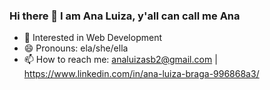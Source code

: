 ### Hi there 👋 I am Ana Luiza, y'all can call me Ana

<!--
**analuizasb2/analuizasb2** is a ✨ _special_ ✨ repository because its `README.md` (this file) appears on your GitHub profile.

Here are some ideas to get you started

- 🔭 I’m currently working on ...
- 🌱 I’m currently learning ...
- 👯 I’m looking to collaborate on ...
- 🤔 I’m looking for help with ...
- 💬 Ask me about ...
- 📫 How to reach me: ...
- 😄 Pronouns: ...
- ⚡ Fun fact: ...
-->

- 👀 Interested in Web Development
- 😄 Pronouns: ela/she/ella
- 📫 How to reach me: analuizasb2@gmail.com | https://www.linkedin.com/in/ana-luiza-braga-996868a3/

